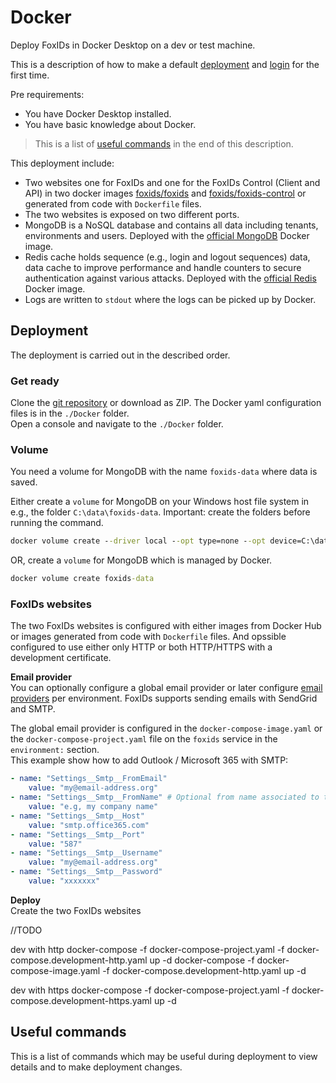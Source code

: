 # Docker

Deploy FoxIDs in Docker Desktop on a dev or test machine.

This is a description of how to make a default [deployment](#deployment) and [login](#first-login) for the first time.

Pre requirements:
- You have Docker Desktop installed. 
- You have basic knowledge about Docker.

> This is a list of [useful commands](#useful-commands) in the end of this description.

This deployment include:

- Two websites one for FoxIDs and one for the FoxIDs Control (Client and API) in two docker images [foxids/foxids](https://hub.docker.com/repository/docker/foxids/foxids/general) and [foxids/foxids-control](https://hub.docker.com/repository/docker/foxids/foxids-control/general) or generated from code with `Dockerfile` files.
- The two websites is exposed on two different ports.
- MongoDB is a NoSQL database and contains all data including tenants, environments and users. Deployed with the [official MongoDB](https://hub.docker.com/_/mongo) Docker image.
- Redis cache holds sequence (e.g., login and logout sequences) data, data cache to improve performance and handle counters to secure authentication against various attacks. Deployed with the [official Redis](https://hub.docker.com/_/redis) Docker image.
- Logs are written to `stdout` where the logs can be picked up by Docker.

## Deployment

The deployment is carried out in the described order.

### Get ready
Clone the [git repository](https://github.com/ITfoxtec/FoxIDs) or download as ZIP. The Docker yaml configuration files is in the `./Docker` folder.  
Open a console and navigate to the `./Docker` folder.

### Volume 
You need a volume for MongoDB with the name `foxids-data` where data is saved.

Either create a `volume` for MongoDB on your Windows host file system in e.g., the folder `C:\data\foxids-data`. Important: create the folders before running the command.
```cmd
docker volume create --driver local --opt type=none --opt device=C:\data\foxids-data --opt o=bind foxids-data
```

OR, create a `volume` for MongoDB which is managed by Docker.
```cmd
docker volume create foxids-data
```
 
### FoxIDs websites
The two FoxIDs websites is configured with either images from Docker Hub or images generated from code with `Dockerfile` files. And opssible configured to use either only HTTP or both HTTP/HTTPS with a development certificate.

**Email provider**  
You can optionally configure a global email provider or later configure [email providers](email) per environment. FoxIDs supports sending emails with SendGrid and SMTP.

The global email provider is configured in the `docker-compose-image.yaml` or the `docker-compose-project.yaml` file on the `foxids` service in the `environment:` section.  
This example show how to add Outlook / Microsoft 365 with SMTP:

```yaml
- name: "Settings__Smtp__FromEmail"
    value: "my@email-address.org"
- name: "Settings__Smtp__FromName" # Optional from name associated to the email address 
    value: "e.g, my company name"
- name: "Settings__Smtp__Host"
    value: "smtp.office365.com"
- name: "Settings__Smtp__Port"
    value: "587"
- name: "Settings__Smtp__Username"
    value: "my@email-address.org"
- name: "Settings__Smtp__Password"
    value: "xxxxxxx"
```

**Deploy**  
Create the two FoxIDs websites

//TODO



dev with http
docker-compose -f docker-compose-project.yaml -f docker-compose.development-http.yaml up -d
docker-compose -f docker-compose-image.yaml -f docker-compose.development-http.yaml up -d

dev with https
docker-compose -f docker-compose-project.yaml -f docker-compose.development-https.yaml up -d








## Useful commands
This is a list of commands which may be useful during deployment to view details and to make deployment changes.
